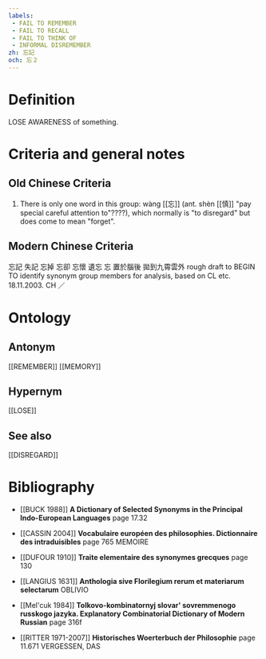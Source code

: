 ```yaml
---
labels: 
 - FAIL TO REMEMBER
 - FAIL TO RECALL
 - FAIL TO THINK OF
 - INFORMAL DISREMEMBER
zh: 忘記
och: 忘２
---
```


# Definition
LOSE AWARENESS of something.
# Criteria and general notes
## Old Chinese Criteria
1. There is only one word in this group: wàng [[忘]] (ant. shèn [[慎]] "pay special careful attention to"????), which normally is "to disregard" but does come to mean "forget".
## Modern Chinese Criteria
忘記
失記
忘掉
忘卻
忘懷
遺忘
忘
置於腦後
拋到九霄雲外
rough draft to BEGIN TO identify synonym group members for analysis, based on CL etc. 18.11.2003. CH ／
# Ontology

## Antonym
[[REMEMBER]]
[[MEMORY]]
## Hypernym
[[LOSE]]
## See also
[[DISREGARD]]
# Bibliography
- [[BUCK 1988]]
**A Dictionary of Selected Synonyms in the Principal Indo-European Languages** page 17.32

- [[CASSIN 2004]]
**Vocabulaire européen des philosophies. Dictionnaire des intraduisibles** page 765
MEMOIRE
- [[DUFOUR 1910]]
**Traite elementaire des synonymes grecques** page 130

- [[LANGIUS 1631]]
**Anthologia sive Florilegium rerum et materiarum selectarum** 
OBLIVIO
- [[Mel'cuk 1984]]
**Tolkovo-kombinatornyj slovar' sovremmenogo russkogo jazyka. Explanatory Combinatorial Dictionary of Modern Russian** page 316f

- [[RITTER 1971-2007]]
**Historisches Woerterbuch der Philosophie** page 11.671
VERGESSEN, DAS